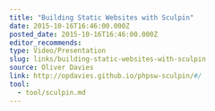 ```yaml
---
title: "Building Static Websites with Sculpin"
date: 2015-10-16T16:46:00.000Z
posted_date: 2015-10-16T16:46:00.000Z
editor_recommends:
type: Video/Presentation
slug: links/building-static-websites-with-sculpin
source: Oliver Davies
link: http://opdavies.github.io/phpsw-sculpin/#/
tool:
  - tool/sculpin.md
---
```





